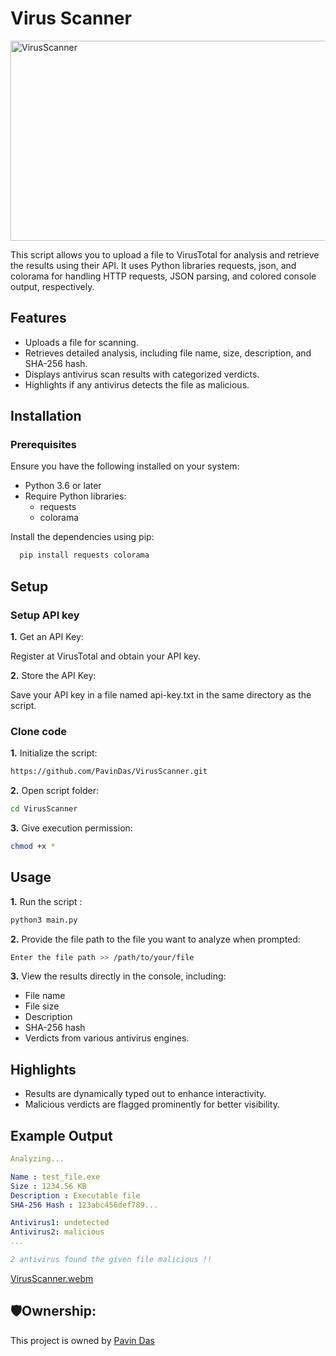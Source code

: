 
# Virus Scanner

<img src="https://socialify.git.ci/PavinDas/VirusScanner/image?description=1&font=KoHo&language=1&name=1&owner=1&pattern=Solid&theme=Dark" alt="VirusScanner" width="640" height="320" />

This script allows you to upload a file to VirusTotal for analysis and retrieve the results using their API. It uses Python libraries requests, json, and colorama for handling HTTP requests, JSON parsing, and colored console output, respectively.


## Features

- Uploads a file for scanning.
- Retrieves detailed analysis, including file name, size, description, and SHA-256 hash.
- Displays antivirus scan results with categorized verdicts.
- Highlights if any antivirus detects the file as malicious.



## Installation

### Prerequisites

Ensure you have the following installed on your system:
- Python 3.6 or later
- Require Python libraries:
    - requests
    - colorama

Install the dependencies using pip:

```bash
  pip install requests colorama
```


## Setup

### Setup API key
**1.** Get an API Key:

Register at VirusTotal and obtain your API key.

**2.** Store the API Key:

Save your API key in a file named api-key.txt in the same directory as the script.

### Clone code

**1.** Initialize the script:
```bash
https://github.com/PavinDas/VirusScanner.git
```
**2.** Open script folder:
```bash
cd VirusScanner
```

**3.** Give execution permission:
```bash
chmod +x *
```
## Usage

**1.** Run the script :
```bash
python3 main.py
```
**2.** Provide the file path to the file you want to analyze when prompted:
```bash
Enter the file path >> /path/to/your/file
```

**3.** View the results directly in the console, including:
- File name
- File size
- Description
- SHA-256 hash
- Verdicts from various antivirus engines.
## Highlights
- Results are dynamically typed out to enhance interactivity.
- Malicious verdicts are flagged prominently for better visibility.
## Example Output

```yaml
Analyzing...

Name : test_file.exe
Size : 1234.56 KB
Description : Executable file
SHA-256 Hash : 123abc456def789...

Antivirus1: undetected
Antivirus2: malicious
...

2 antivirus found the given file malicious !!
```
[VirusScanner.webm](https://github.com/user-attachments/assets/0afcf631-09ed-4bda-b5e9-96f8cae2d0fe)


## 🛡️Ownership:

This project is owned by [Pavin Das](https://github.com/PavinDas)


